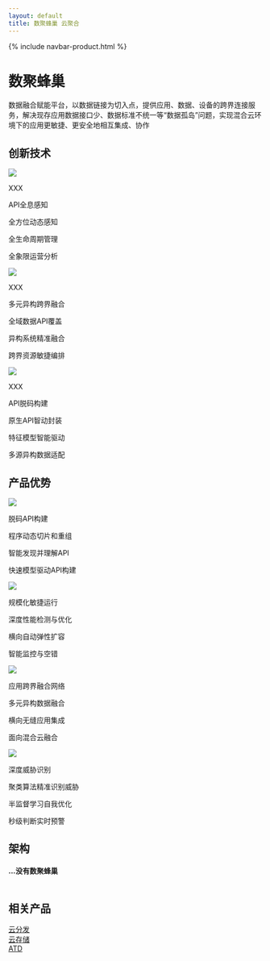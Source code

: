 ```yaml
---
layout: default
title: 数聚蜂巢 云聚合
---
```


{% include navbar-product.html %}
<div class="shujufengchao-banner technology-banner">
    <div class="technology-banner-info">
        <h1>数聚蜂巢</h1>
        <p>数据融合赋能平台，以数据链接为切入点，提供应用、数据、设备的跨界连接服务，解决现存应用数据接口少、数据标准不统一等“数据孤岛”问题，实现混合云环境下的应用更敏捷、更安全地相互集成、协作</p>
    </div>
</div>
<div class="atd-technology container">
    <h2 class="atd-technology-title">创新技术</h2>
    <div class="col-lg-4 atd-technology-item">
        <img src="{{ site.baseurl }}/public/image/fengchao/fengchao-technology-1.png">
        <p class="atd-technology-item-title">XXX</p>
        <p class="atd-technology-item-title">API全息感知</p>
        <p class="atd-technology-item-info first-item-info">全方位动态感知</p>
        <p class="atd-technology-item-info">全生命周期管理</p>
        <p class="atd-technology-item-info">全象限运营分析</p>
    </div>
    <div class="col-lg-4 atd-technology-item">
        <img src="{{ site.baseurl }}/public/image/fengchao/fengchao-technology-2.png">
        <p class="atd-technology-item-title">XXX</p>
        <p class="atd-technology-item-title">多元异构跨界融合</p>
        <p class="atd-technology-item-info first-item-info">全域数据API覆盖</p>
        <p class="atd-technology-item-info">异构系统精准融合</p>
        <p class="atd-technology-item-info">跨界资源敏捷编排</p>
    </div>
    <div class="col-lg-4 atd-technology-item">
        <img src="{{ site.baseurl }}/public/image/fengchao/fengchao-technology-3.png">
        <p class="atd-technology-item-title">XXX</p>
        <p class="atd-technology-item-title">API脱码构建</p>
        <p class="atd-technology-item-info first-item-info">原生API智动封装</p>
        <p class="atd-technology-item-info">特征模型智能驱动</p>
        <p class="atd-technology-item-info">多源异构数据适配</p>
    </div>
</div>
<div class="product-technology-advantage container">
    <h2 class="product-technology-advantage-title">产品优势</h2>
    <div class="col-lg-3 product-technology-advantage-item">
        <div class="product-technology-advantage-item-imgbox"><img src="{{ site.baseurl }}/public/image/fengchao/fengchao-advantage-1.png"></div>
        <p class="product-technology-advantage-item-title">脱码API构建</p>
        <p class="product-technology-advantage-item-info">程序动态切片和重组</p>
        <p class="product-technology-advantage-item-info">智能发现并理解API</p>
        <p class="product-technology-advantage-item-info">快速模型驱动API构建</p>
    </div>
    <div class="col-lg-3 product-technology-advantage-item">
        <div class="product-technology-advantage-item-imgbox"><img src="{{ site.baseurl }}/public/image/fengchao/fengchao-advantage-2.png"></div>
        <p class="product-technology-advantage-item-title">规模化敏捷运行</p>
        <p class="product-technology-advantage-item-info">深度性能检测与优化</p>
        <p class="product-technology-advantage-item-info">横向自动弹性扩容</p>
        <p class="product-technology-advantage-item-info">智能监控与空错</p>
    </div>
    <div class="col-lg-3 product-technology-advantage-item">
        <div class="product-technology-advantage-item-imgbox"><img src="{{ site.baseurl }}/public/image/fengchao/fengchao-advantage-3.png"></div>
        <p class="product-technology-advantage-item-title">应用跨界融合网络</p>
        <p class="product-technology-advantage-item-info">多元异构数据融合</p>
        <p class="product-technology-advantage-item-info">横向无缝应用集成</p>
        <p class="product-technology-advantage-item-info">面向混合云融合</p>
    </div>
    <div class="col-lg-3 product-technology-advantage-item">
        <div class="product-technology-advantage-item-imgbox"><img src="{{ site.baseurl }}/public/image/fengchao/fengchao-advantage-4.png"></div>
        <p class="product-technology-advantage-item-title">深度威胁识别</p>
        <p class="product-technology-advantage-item-info">聚类算法精准识别威胁</p>
        <p class="product-technology-advantage-item-info">半监督学习自我优化</p>
        <p class="product-technology-advantage-item-info">秒级判断实时预警</p>
    </div>
</div>
<div class="technology-structure">
    <h2>架构</h2>
    <div class="technology-structure-img">
        <div class="squeegee-bg">
            <div id="squeegee" class="squeegee-wrap">
                <div class="squeegee-handle"></div>
                <div class="squeegee-before">
                    <h4>...没有数聚蜂巢</h4>
                    <div></div>
                </div>
                <div class="squeegee-after">
                    <h4></h4>
                    <div></div>
                </div>
            </div>
        </div>
        <div class="banner-wrap">
            <img src="{{ site.baseurl }}/public/image/fengchao/cln-before.png" alt="" id='bannerImg'>
        </div>
    </div>
</div>
<div class="relative-product container">
    <h2 class="relative-product-title">相关产品</h2>
    <div class="col-lg-4"><a href="{{ site.baseurl }}{% post_url 2018-04-08-technology-cdn-x %}" class="relative-product-cdn">云分发</a></div>
    <div class="col-lg-4"><a href="{{ site.baseurl }}{% post_url 2018-04-08-technology-cwn-x %}" class="relative-product-cwn">云存储</a></div>
    <div class="col-lg-4"><a href="{{ site.baseurl }}{% post_url 2018-04-08-technology-atd %}" class="relative-product-atd">ATD</a></div>
</div>
<div class="clean"></div>
